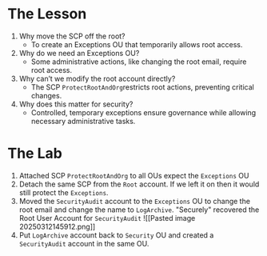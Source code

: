 # The Lesson

1. Why move the SCP off the root?
    - To create an Exceptions OU that temporarily allows root access.
2. Why do we need an Exceptions OU?
    - Some administrative actions, like changing the root email, require root access.
3. Why can’t we modify the root account directly?
    - The SCP `ProtectRootAndOrg`restricts root actions, preventing critical changes.
4. Why does this matter for security?
    - Controlled, temporary exceptions ensure governance while allowing necessary administrative tasks.
# The Lab

1. Attached SCP `ProtectRootAndOrg` to all OUs expect the `Exceptions` OU
2. Detach the same SCP from the `Root` account.
		If we left it on then it would still protect the `Exceptions`.
3. Moved the `SecurityAudit` account to the `Exceptions` OU to change the root email and change the name to `LogArchive`.
		"Securely" recovered the Root User Account for `SecurityAudit`
		![[Pasted image 20250312145912.png]]
4. Put `LogArchive` account back to `Security` OU and created a `SecurityAudit` account in the same OU.